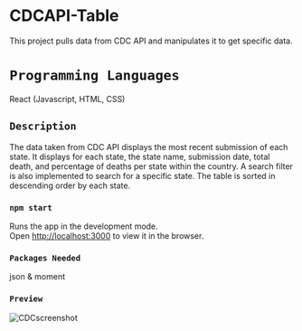 # CDCAPI-Table

This project pulls data from CDC API and manipulates it to get specific data.

# `Programming Languages`
React (Javascript, HTML, CSS)

## `Description`

The data taken from CDC API displays the most recent submission of each state. It displays for each state, the state name, submission date, total death, and percentage of deaths per state within the country. A search filter is also implemented to search for a specific state. The table is sorted in descending order by each state.

### `npm start`

Runs the app in the development mode.\
Open [http://localhost:3000](http://localhost:3000) to view it in the browser.

### `Packages Needed`

json & moment

### `Preview`

![CDCscreenshot](https://user-images.githubusercontent.com/47838048/111079898-74a68200-84d2-11eb-8499-8b2e3ff12160.png)
